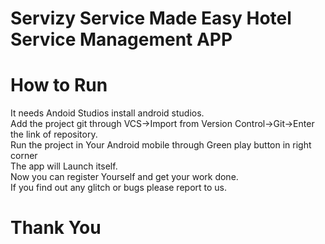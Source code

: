 # Servizy Service Made Easy Hotel Service Management APP 
# How to Run 
It needs Andoid Studios install android studios.<br/>
Add the project git through VCS->Import from Version Control->Git->Enter the link of repository.  
Run the project in Your Android mobile through Green play button in right corner   
The app will Launch itself.  
Now you can register Yourself and get your work done.   
If you find out any glitch or bugs please report to us.  
# Thank You
